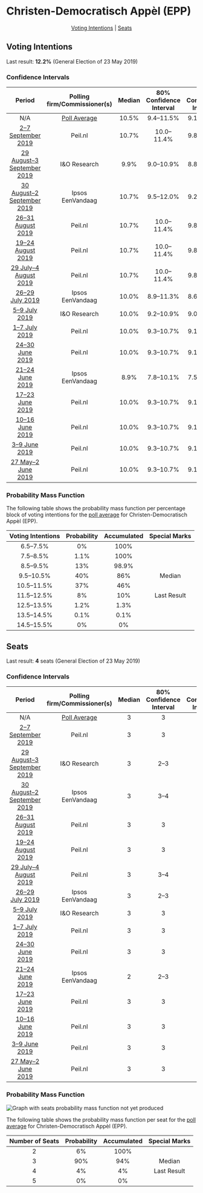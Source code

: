 # Christen-Democratisch Appèl (EPP)

<p align="center"><a href="#voting-intentions">Voting Intentions</a> | <a href="#seats">Seats</a></p>

## Voting Intentions

Last result: **12.2%** (General Election of 23 May 2019)

### Confidence Intervals

| Period     | Polling firm/Commissioner(s) | Median | 80% Confidence Interval | 90% Confidence Interval | 95% Confidence Interval | 99% Confidence Interval |
|:----------:|:----------------:|:-----------:|:-----------------------:|:-----------------------:|:-----------------------:|:-----------------------:|
| N/A | [Poll Average](average.html) | 10.5% | 9.4–11.5% | 9.1–11.9% | 8.8–12.2% | 8.3–13.0% |
| [2–7 September 2019](2019-09-07-Peilnl.html) | Peil.nl | 10.7% | 10.0–11.4% | 9.8–11.6% | 9.6–11.8% | 9.3–12.2% |
| [29 August–3 September 2019](2019-09-03-IOResearch.html) | I&O Research | 9.9% | 9.0–10.9% | 8.8–11.2% | 8.6–11.5% | 8.2–12.0% |
| [30 August–2 September 2019](2019-09-02-Ipsos.html) | Ipsos <br> EenVandaag | 10.7% | 9.5–12.0% | 9.2–12.4% | 8.9–12.8% | 8.4–13.4% |
| [26–31 August 2019](2019-08-31-Peilnl.html) | Peil.nl | 10.7% | 10.0–11.4% | 9.8–11.6% | 9.6–11.8% | 9.3–12.2% |
| [19–24 August 2019](2019-08-24-Peilnl.html) | Peil.nl | 10.7% | 10.0–11.4% | 9.8–11.6% | 9.6–11.8% | 9.3–12.2% |
| [29 July–4 August 2019](2019-08-04-Peilnl.html) | Peil.nl | 10.7% | 10.0–11.4% | 9.8–11.6% | 9.6–11.8% | 9.3–12.2% |
| [26–29 July 2019](2019-07-29-Ipsos.html) | Ipsos <br> EenVandaag | 10.0% | 8.9–11.3% | 8.6–11.7% | 8.3–12.0% | 7.8–12.7% |
| [5–9 July 2019](2019-07-09-IOResearch.html) | I&O Research | 10.0% | 9.2–10.9% | 9.0–11.1% | 8.8–11.3% | 8.5–11.7% |
| [1–7 July 2019](2019-07-07-Peilnl.html) | Peil.nl | 10.0% | 9.3–10.7% | 9.1–10.9% | 9.0–11.1% | 8.7–11.5% |
| [24–30 June 2019](2019-06-30-Peilnl.html) | Peil.nl | 10.0% | 9.3–10.7% | 9.1–10.9% | 9.0–11.1% | 8.7–11.5% |
| [21–24 June 2019](2019-06-24-Ipsos.html) | Ipsos <br> EenVandaag | 8.9% | 7.8–10.1% | 7.5–10.4% | 7.3–10.8% | 6.8–11.4% |
| [17–23 June 2019](2019-06-23-Peilnl.html) | Peil.nl | 10.0% | 9.3–10.7% | 9.1–10.9% | 9.0–11.1% | 8.7–11.5% |
| [10–16 June 2019](2019-06-16-Peilnl.html) | Peil.nl | 10.0% | 9.3–10.7% | 9.1–10.9% | 9.0–11.1% | 8.7–11.5% |
| [3–9 June 2019](2019-06-09-Peilnl.html) | Peil.nl | 10.0% | 9.3–10.7% | 9.1–10.9% | 9.0–11.1% | 8.7–11.5% |
| [27 May–2 June 2019](2019-06-02-Peilnl.html) | Peil.nl | 10.0% | 9.3–10.7% | 9.1–10.9% | 9.0–11.1% | 8.7–11.5% |

### Probability Mass Function

The following table shows the probability mass function per percentage block of voting intentions for the [poll average](average.html) for Christen-Democratisch Appèl (EPP).

| Voting Intentions | Probability | Accumulated | Special Marks |
|:-----------------:|:-----------:|:-----------:|:-------------:|
| 6.5–7.5% | 0% | 100% |  |
| 7.5–8.5% | 1.1% | 100% |  |
| 8.5–9.5% | 13% | 98.9% |  |
| 9.5–10.5% | 40% | 86% | Median |
| 10.5–11.5% | 37% | 46% |  |
| 11.5–12.5% | 8% | 10% | Last Result |
| 12.5–13.5% | 1.2% | 1.3% |  |
| 13.5–14.5% | 0.1% | 0.1% |  |
| 14.5–15.5% | 0% | 0% |  |


## Seats

Last result: **4** seats (General Election of 23 May 2019)

### Confidence Intervals

| Period     | Polling firm/Commissioner(s) | Median | 80% Confidence Interval | 90% Confidence Interval | 95% Confidence Interval | 99% Confidence Interval |
|:----------:|:----------------:|:------:|:-----------------------:|:-----------------------:|:-----------------------:|:-----------------------:|
| N/A | [Poll Average](average.html) | 3 | 3 | 2–3 | 2–4 | 2–4 |
| [2–7 September 2019](2019-09-07-Peilnl.html) | Peil.nl | 3 | 3 | 3 | 3 | 2–4 |
| [29 August–3 September 2019](2019-09-03-IOResearch.html) | I&O Research | 3 | 2–3 | 2–3 | 2–3 | 2–4 |
| [30 August–2 September 2019](2019-09-02-Ipsos.html) | Ipsos <br> EenVandaag | 3 | 3–4 | 3–4 | 2–4 | 2–4 |
| [26–31 August 2019](2019-08-31-Peilnl.html) | Peil.nl | 3 | 3 | 3 | 3 | 3–4 |
| [19–24 August 2019](2019-08-24-Peilnl.html) | Peil.nl | 3 | 3 | 3 | 3–4 | 3–4 |
| [29 July–4 August 2019](2019-08-04-Peilnl.html) | Peil.nl | 3 | 3–4 | 3–4 | 3–4 | 2–4 |
| [26–29 July 2019](2019-07-29-Ipsos.html) | Ipsos <br> EenVandaag | 3 | 2–3 | 2–4 | 2–4 | 2–4 |
| [5–9 July 2019](2019-07-09-IOResearch.html) | I&O Research | 3 | 3 | 3 | 3 | 2–3 |
| [1–7 July 2019](2019-07-07-Peilnl.html) | Peil.nl | 3 | 3 | 3 | 3 | 2–3 |
| [24–30 June 2019](2019-06-30-Peilnl.html) | Peil.nl | 3 | 3 | 3 | 3 | 2–3 |
| [21–24 June 2019](2019-06-24-Ipsos.html) | Ipsos <br> EenVandaag | 2 | 2–3 | 2–3 | 2–3 | 2–3 |
| [17–23 June 2019](2019-06-23-Peilnl.html) | Peil.nl | 3 | 3 | 3 | 3 | 2–3 |
| [10–16 June 2019](2019-06-16-Peilnl.html) | Peil.nl | 3 | 3 | 3 | 3 | 2–3 |
| [3–9 June 2019](2019-06-09-Peilnl.html) | Peil.nl | 3 | 3 | 3 | 3 | 2–4 |
| [27 May–2 June 2019](2019-06-02-Peilnl.html) | Peil.nl | 3 | 3 | 3 | 3 | 2–4 |

### Probability Mass Function

![Graph with seats probability mass function not yet produced](average-seats-pmf-christen-democratischappèlepp.png "Seats Probability Mass Function")

The following table shows the probability mass function per seat for the [poll average](average.html) for Christen-Democratisch Appèl (EPP).

| Number of Seats | Probability | Accumulated | Special Marks |
|:---------------:|:-----------:|:-----------:|:-------------:|
| 2 | 6% | 100% |  |
| 3 | 90% | 94% | Median |
| 4 | 4% | 4% | Last Result |
| 5 | 0% | 0% |  |


